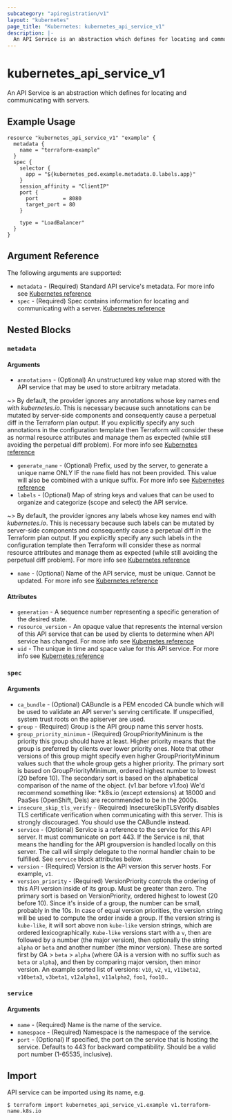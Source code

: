 ```yaml
---
subcategory: "apiregistration/v1"
layout: "kubernetes"
page_title: "Kubernetes: kubernetes_api_service_v1"
description: |-
  An API Service is an abstraction which defines for locating and communicating with servers.
---
```


# kubernetes_api_service_v1

An API Service is an abstraction which defines for locating and communicating with servers.


## Example Usage

```hcl
resource "kubernetes_api_service_v1" "example" {
  metadata {
    name = "terraform-example"
  }
  spec {
    selector {
      app = "${kubernetes_pod.example.metadata.0.labels.app}"
    }
    session_affinity = "ClientIP"
    port {
      port        = 8080
      target_port = 80
    }

    type = "LoadBalancer"
  }
}
```

## Argument Reference

The following arguments are supported:

* `metadata` - (Required) Standard API service's metadata. For more info see [Kubernetes reference](https://github.com/kubernetes/community/blob/master/contributors/devel/sig-architecture/api-conventions.md#metadata)
* `spec` - (Required) Spec contains information for locating and communicating with a server. [Kubernetes reference](https://git.k8s.io/community/contributors/devel/sig-architecture/api-conventions.md#spec-and-status)

## Nested Blocks

### `metadata`

#### Arguments

* `annotations` - (Optional) An unstructured key value map stored with the API service that may be used to store arbitrary metadata.

~> By default, the provider ignores any annotations whose key names end with *kubernetes.io*. This is necessary because such annotations can be mutated by server-side components and consequently cause a perpetual diff in the Terraform plan output. If you explicitly specify any such annotations in the configuration template then Terraform will consider these as normal resource attributes and manage them as expected (while still avoiding the perpetual diff problem). For more info see [Kubernetes reference](https://kubernetes.io/docs/concepts/overview/working-with-objects/annotations/)

* `generate_name` - (Optional) Prefix, used by the server, to generate a unique name ONLY IF the `name` field has not been provided. This value will also be combined with a unique suffix. For more info see [Kubernetes reference](https://github.com/kubernetes/community/blob/master/contributors/devel/sig-architecture/api-conventions.md#idempotency)
* `labels` - (Optional) Map of string keys and values that can be used to organize and categorize (scope and select) the API service. 

~> By default, the provider ignores any labels whose key names end with *kubernetes.io*. This is necessary because such labels can be mutated by server-side components and consequently cause a perpetual diff in the Terraform plan output. If you explicitly specify any such labels in the configuration template then Terraform will consider these as normal resource attributes and manage them as expected (while still avoiding the perpetual diff problem). For more info see [Kubernetes reference](https://kubernetes.io/docs/concepts/overview/working-with-objects/labels/)

* `name` - (Optional) Name of the API service, must be unique. Cannot be updated. For more info see [Kubernetes reference](https://kubernetes.io/docs/concepts/overview/working-with-objects/names/#names)

#### Attributes


* `generation` - A sequence number representing a specific generation of the desired state.
* `resource_version` - An opaque value that represents the internal version of this API service that can be used by clients to determine when API service has changed. For more info see [Kubernetes reference](https://github.com/kubernetes/community/blob/master/contributors/devel/sig-architecture/api-conventions.md#concurrency-control-and-consistency)
* `uid` - The unique in time and space value for this API service. For more info see [Kubernetes reference](https://kubernetes.io/docs/concepts/overview/working-with-objects/names/#uids)

### `spec`

#### Arguments

* `ca_bundle` - (Optional) CABundle is a PEM encoded CA bundle which will be used to validate an API server's serving certificate. If unspecified, system trust roots on the apiserver are used.
* `group` - (Required) Group is the API group name this server hosts.
* `group_priority_minimum` - (Required) GroupPriorityMininum is the priority this group should have at least. Higher priority means that the group is preferred by clients over lower priority ones. Note that other versions of this group might specify even higher GroupPriorityMininum values such that the whole group gets a higher priority. The primary sort is based on GroupPriorityMinimum, ordered highest number to lowest (20 before 10). The secondary sort is based on the alphabetical comparison of the name of the object. (v1.bar before v1.foo) We'd recommend something like: *.k8s.io (except extensions) at 18000 and PaaSes (OpenShift, Deis) are recommended to be in the 2000s.
* `insecure_skip_tls_verify` - (Required) InsecureSkipTLSVerify disables TLS certificate verification when communicating with this server. This is strongly discouraged. You should use the CABundle instead.
* `service` - (Optional) Service is a reference to the service for this API server. It must communicate on port 443. If the Service is nil, that means the handling for the API groupversion is handled locally on this server. The call will simply delegate to the normal handler chain to be fulfilled. See `service` block attributes below.
* `version` - (Required) Version is the API version this server hosts. For example, `v1`.
* `version_priority` - (Required) VersionPriority controls the ordering of this API version inside of its group. Must be greater than zero. The primary sort is based on VersionPriority, ordered highest to lowest (20 before 10). Since it's inside of a group, the number can be small, probably in the 10s. In case of equal version priorities, the version string will be used to compute the order inside a group. If the version string is `kube-like`, it will sort above non `kube-like` version strings, which are ordered lexicographically. `Kube-like` versions start with a `v`, then are followed by a number (the major version), then optionally the string `alpha` or `beta` and another number (the minor version). These are sorted first by GA > `beta` > `alpha` (where GA is a version with no suffix such as `beta` or `alpha`), and then by comparing major version, then minor version. An example sorted list of versions: `v10`, `v2`, `v1`, `v11beta2`, `v10beta3`, `v3beta1`, `v12alpha1`, `v11alpha2`, `foo1`, `foo10`..

### `service`

#### Arguments

* `name` - (Required) Name is the name of the service.
* `namespace` - (Required) Namespace is the namespace of the service.
* `port` - (Optional) If specified, the port on the service that is hosting the service. Defaults to 443 for backward compatibility. Should be a valid port number (1-65535, inclusive).

## Import

API service can be imported using its name, e.g.

```
$ terraform import kubernetes_api_service_v1.example v1.terraform-name.k8s.io
```

